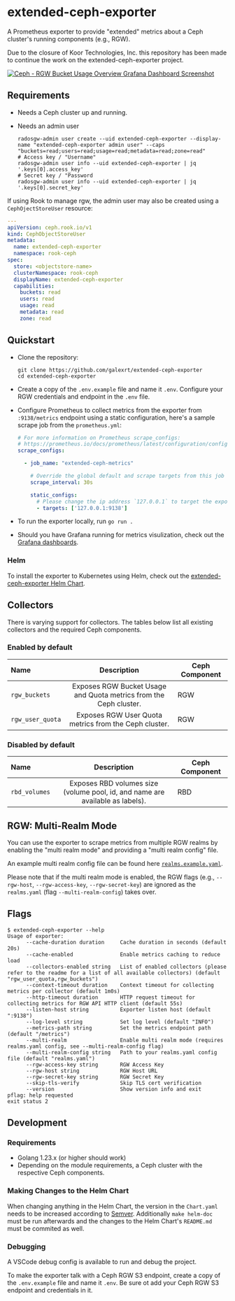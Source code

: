 # extended-ceph-exporter

A Prometheus exporter to provide "extended" metrics about a Ceph cluster's running components (e.g., RGW).

Due to the closure of Koor Technologies, Inc. this repository has been made to continue the work on the extended-ceph-exporter project.

[![Ceph - RGW Bucket Usage Overview Grafana Dashboard Screenshot](grafana/ceph-rgw-bucket-usage-overview.png)](grafana/)

## Requirements

* Needs a Ceph cluster up and running.

* Needs an admin user

    ```
    radosgw-admin user create --uid extended-ceph-exporter --display-name "extended-ceph-exporter admin user" --caps "buckets=read;users=read;usage=read;metadata=read;zone=read"
    # Access key / "Username"
    radosgw-admin user info --uid extended-ceph-exporter | jq '.keys[0].access_key'
    # Secret key / "Password
    radosgw-admin user info --uid extended-ceph-exporter | jq '.keys[0].secret_key'
    ```

If using Rook to manage rgw, the admin user may also be created using a `CephOjectStoreUser` resource:

```yaml
---
apiVersion: ceph.rook.io/v1
kind: CephObjectStoreUser
metadata:
  name: extended-ceph-exporter
  namespace: rook-ceph
spec:
  store: <objectstore-name>
  clusterNamespace: rook-ceph
  displayName: extended-ceph-exporter
  capabilities:
    buckets: read
    users: read
    usage: read
    metadata: read
    zone: read
```

## Quickstart

* Clone the repository:
  ```console
  git clone https://github.com/galexrt/extended-ceph-exporter
  cd extended-ceph-exporter
  ```

* Create a copy of the `.env.example` file and name it `.env`. Configure your RGW credentials and endpoint in the `.env` file.

* Configure Prometheus to collect metrics from the exporter from `:9138/metrics` endpoint using a static configuration, here's a sample scrape job from the `prometheus.yml`:

  ```yaml
  # For more information on Prometheus scrape_configs:
  # https://prometheus.io/docs/prometheus/latest/configuration/configuration/#scrape_config
  scrape_configs:

    - job_name: "extended-ceph-metrics"

      # Override the global default and scrape targets from this job every 30 seconds.
      scrape_interval: 30s

      static_configs:
        # Please change the ip address `127.0.0.1` to target the exporter is running
        - targets: ['127.0.0.1:9138']
  ```

* To run the exporter locally, run `go run .`

* Should you have Grafana running for metrics visulization, check out the [Grafana dashboards](grafana/).

### Helm

To install the exporter to Kubernetes using Helm, check out the [extended-ceph-exporter Helm Chart](charts/extended-ceph-exporter/).

## Collectors

There is varying support for collectors. The tables
below list all existing collectors and the required Ceph components.

### Enabled by default

| Name             |                            Description                            | Ceph Component |
| :--------------- | :---------------------------------------------------------------: | -------------- |
| `rgw_buckets`    | Exposes RGW Bucket Usage and Quota metrics from the Ceph cluster. | RGW            |
| `rgw_user_quota` |       Exposes RGW User Quota metrics from the Ceph cluster.       | RGW            |

### Disabled by default

| Name          |                                  Description                                  | Ceph Component |
| :------------ | :---------------------------------------------------------------------------: | -------------- |
| `rbd_volumes` | Exposes RBD volumes size (volume pool, id, and name are available as labels). | RBD            |

## RGW: Multi-Realm Mode

You can use the exporter to scrape metrics from multiple RGW realms by enabling the "multi realm mode" and providing a "multi realm config" file.

An example multi realm config file can be found here [`realms.example.yaml`](realms.example.yaml).

Please note that if the multi realm mode is enabled, the RGW flags (e.g., `--rgw-host`, `--rgw-access-key`, `--rgw-secret-key`) are ignored as the `realms.yaml` (flag `--multi-realm-config`) takes over.

## Flags

```console
$ extended-ceph-exporter --help
Usage of exporter:
      --cache-duration duration     Cache duration in seconds (default 20s)
      --cache-enabled               Enable metrics caching to reduce load
      --collectors-enabled string   List of enabled collectors (please refer to the readme for a list of all available collectors) (default "rgw_user_quota,rgw_buckets")
      --context-timeout duration    Context timeout for collecting metrics per collector (default 1m0s)
      --http-timeout duration       HTTP request timeout for collecting metrics for RGW API HTTP client (default 55s)
      --listen-host string          Exporter listen host (default ":9138")
      --log-level string            Set log level (default "INFO")
      --metrics-path string         Set the metrics endpoint path (default "/metrics")
      --multi-realm                 Enable multi realm mode (requires realms.yaml config, see --multi-realm-config flag)
      --multi-realm-config string   Path to your realms.yaml config file (default "realms.yaml")
      --rgw-access-key string       RGW Access Key
      --rgw-host string             RGW Host URL
      --rgw-secret-key string       RGW Secret Key
      --skip-tls-verify             Skip TLS cert verification
      --version                     Show version info and exit
pflag: help requested
exit status 2
```

## Development

### Requirements

* Golang 1.23.x (or higher should work)
* Depending on the module requirements, a Ceph cluster with the respective Ceph components.

### Making Changes to the Helm Chart

When changing anything in the Helm Chart, the version in the `Chart.yaml` needs to be increased according to [Semver](https://semver.org/).
Additionally `make helm-doc` must be run afterwards and the changes to the Helm Chart's `README.md` must be commited as well.

### Debugging

A VSCode debug config is available to run and debug the project.

To make the exporter talk with a Ceph RGW S3 endpoint, create a copy of the `.env.example` file and name it `.env`.
Be sure ot add your Ceph RGW S3 endpoint and credentials in it.
